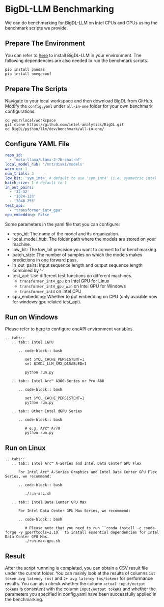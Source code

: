# BigDL-LLM Benchmarking

We can do benchmarking for BigDL-LLM on Intel CPUs and GPUs using the benchmark scripts we provide.

## Prepare The Environment

You can refer to [here](https://bigdl.readthedocs.io/en/latest/doc/LLM/Overview/install.html) to install BigDL-LLM in your environment. The following dependencies are also needed to run the benchmark scripts.

```
pip install pandas
pip install omegaconf
```

## Prepare The Scripts

Navigate to your local workspace and then download BigDL from GitHub. Modify the `config.yaml` under `all-in-one` folder for your own benchmark configurations.

```
cd your/local/workspace
git clone https://github.com/intel-analytics/BigDL.git
cd BigDL/python/llm/dev/benchmark/all-in-one/
```

## Configure YAML File

```yaml
repo_id:
  - 'meta-llama/Llama-2-7b-chat-hf'
local_model_hub: '/mnt/disk1/models'
warm_up: 1
num_trials: 3
low_bit: 'sym_int4' # default to use 'sym_int4' (i.e. symmetric int4)
batch_size: 1 # default to 1
in_out_pairs:
  - '32-32'
  - '1024-128'
  - '2048-256'
test_api:
  - "transformer_int4_gpu"
cpu_embedding: False
```

Some parameters in the yaml file that you can configure:

- repo_id: The name of the model and its organization.
- local_model_hub: The folder path where the models are stored on your machine.
- low_bit: The low_bit precision you want to convert to for benchmarking.
- batch_size: The number of samples on which the models makes predictions in one forward pass.
- in_out_pairs: Input sequence length and output sequence length combined by '-'.
- test_api: Use different test functions on different machines.
  - `transformer_int4_gpu` on Intel GPU for Linux
  - `transformer_int4_gpu_win` on Intel GPU for Windows
  - `transformer_int4` on Intel CPU
- cpu_embedding: Whether to put embedding on CPU (only avaiable now for windows gpu related test_api).

## Run on Windows

Please refer to [here](https://bigdl.readthedocs.io/en/latest/doc/LLM/Overview/install_gpu.html#runtime-configuration) to configure oneAPI environment variables.

```eval_rst
.. tabs::
   .. tab:: Intel iGPU

      .. code-block:: bash

         set SYCL_CACHE_PERSISTENT=1
         set BIGDL_LLM_XMX_DISABLED=1

         python run.py

   .. tab:: Intel Arc™ A300-Series or Pro A60

      .. code-block:: bash

         set SYCL_CACHE_PERSISTENT=1
         python run.py

   .. tab:: Other Intel dGPU Series

      .. code-block:: bash

         # e.g. Arc™ A770
         python run.py

```

## Run on Linux

```eval_rst
.. tabs::
   .. tab:: Intel Arc™ A-Series and Intel Data Center GPU Flex

      For Intel Arc™ A-Series Graphics and Intel Data Center GPU Flex Series, we recommend:

      .. code-block:: bash

         ./run-arc.sh

   .. tab:: Intel Data Center GPU Max

      For Intel Data Center GPU Max Series, we recommend:

      .. code-block:: bash

         # Please note that you need to run ``conda install -c conda-forge -y gperftools=2.10`` to install essential dependencies for Intel Data Center GPU Max.
         ./run-max-gpu.sh

```

## Result

After the script runnning is completed, you can obtain a CSV result file under the current folder. You can mainly look at the results of columns `1st token avg latency (ms)` and `2+ avg latency (ms/token)` for  performance results. You can also check whether the column `actual input/output tokens` is consistent with the column `input/output tokens` and whether the parameters you specified in config.yaml have been successfully applied in the benchmarking.